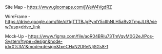 Site Map - https://www.gloomaps.com/jWeW4VgdRZ

WireFrame - https://drive.google.com/file/d/1qTTTBJgPynlY5cIIhNLH5aBvXTmpJLtB/view?usp=drive_link

Mock-Up - https://www.figma.com/file/aoR04BRiu73TmVqyM0G2eJ/Pos-System?type=design&node-id=0%3A1&mode=design&t=eCHxN2DReNIjSGs8-1